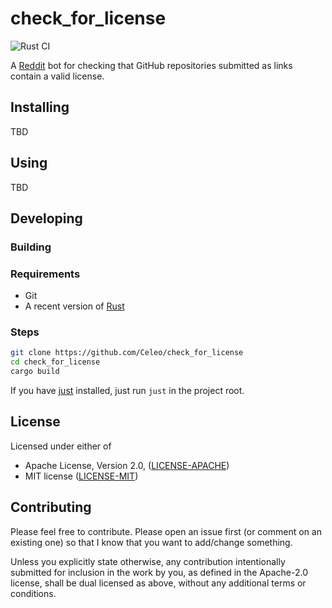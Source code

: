 # check_for_license

![Rust CI](https://github.com/Celeo/check_for_license/workflows/Rust%20CI/badge.svg?branch=master)

A [Reddit](https://reddit.com/) bot for checking that GitHub repositories submitted as links contain a valid license.

## Installing

TBD

## Using

TBD

## Developing

### Building

### Requirements

* Git
* A recent version of [Rust](https://www.rust-lang.org/tools/install)

### Steps

```sh
git clone https://github.com/Celeo/check_for_license
cd check_for_license
cargo build
```

If you have [just](https://github.com/casey/just) installed, just run `just` in the project root.

## License

Licensed under either of

* Apache License, Version 2.0, ([LICENSE-APACHE](LICENSE-APACHE))
* MIT license ([LICENSE-MIT](LICENSE-MIT))

## Contributing

Please feel free to contribute. Please open an issue first (or comment on an existing one) so that I know that you want to add/change something.

Unless you explicitly state otherwise, any contribution intentionally submitted for inclusion in the work by you, as defined in the Apache-2.0 license,
shall be dual licensed as above, without any additional terms or conditions.
